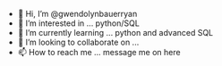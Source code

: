 - 👋 Hi, I’m @gwendolynbauerryan
- 👀 I’m interested in ... python/SQL
- 🌱 I’m currently learning ... python and advanced SQL
- 💞️ I’m looking to collaborate on ... 
- 📫 How to reach me ... message me on here

<!---
gwendolynbauerryan/gwendolynbauerryan is a ✨ special ✨ repository because its `README.md` (this file) appears on your GitHub profile.
You can click the Preview link to take a look at your changes.
--->

